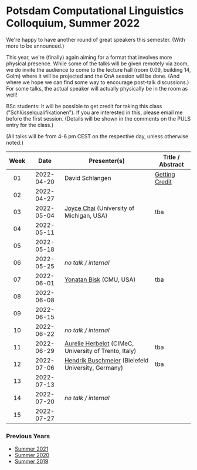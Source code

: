 # Potsdam Computational Linguistics Colloquium, Summer 2022

We're happy to have another round of great speakers this semester. (With more to be announced.)

This year, we're (finally) again aiming for a format that involves more physical presence. While some of the talks will be given remotely via zoom, we do invite the audience to come to the lecture hall (room 0.09, building 14, Golm) where it will be projected and the QnA session will be done. (And where we hope we can find some way to encourage post-talk discussions.) For some talks, the actual speaker will actually physically be in the room as well!

BSc students: It will be possible to get credit for taking this class ("Schlüsselqualifikationen"). If you are interested in this, please email me before the first session. (Details will be shown in the comments on the PULS entry for the class.)

(All talks will be from 4-6 pm CEST on the respective day, unless otherwise noted.)


| Week | Date | Presenter(s) | Title / Abstract|
|:------:|:------:|-----------|------|
01 | 2022-04-20 | David Schlangen | [Getting Credit](material/2022/01-colloq-guidelines.pdf) | 
02 | 2022-04-27 | | |
03 | 2022-05-04 | [Joyce Chai](https://web.eecs.umich.edu/~chaijy/) (University of Michigan, USA)| tba |
04 | 2022-05-11 | | |
05 | 2022-05-18 | | |
06 | 2022-05-25 | *no talk / internal* | |
07 | 2022-06-01 | [Yonatan Bisk](https://yonatanbisk.com) (CMU, USA) | tba |
08 | 2022-06-08 | | |
09 | 2022-06-15 | | |
10 | 2022-06-22 |  *no talk / internal* | |
11 | 2022-06-29 | [Aurelie Herbelot](https://aurelieherbelot.net) (CIMeC, University of Trento, Italy) | tba |
12 | 2022-07-06 | [Hendrik Buschmeier](https://www.techfak.uni-bielefeld.de/~hbuschme/) (Bielefeld University, Germany) | tba |
13 | 2022-07-13 | | |
14 | 2022-07-20 |  *no talk / internal* | | 
15 | 2022-07-27 | | |


### Previous Years

* [Summer 2021](past/summer2021.md)
* [Summer 2020](past/summer2020.md)
* [Summer 2019](past/summer2019.md)

